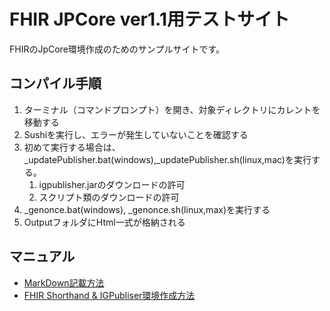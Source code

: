 # FHIR JPCore ver1.1用テストサイト
FHIRのJpCore環境作成のためのサンプルサイトです。

## コンパイル手順
1. ターミナル（コマンドプロンプト）を開き、対象ディレクトリにカレントを移動する
1. Sushiを実行し、エラーが発生していないことを確認する
1. 初めて実行する場合は、_updatePublisher.bat(windows),_updatePublisher.sh(linux,mac)を実行する。
   1. igpublisher.jarのダウンロードの許可
   1. スクリプト類のダウンロードの許可
1. _genonce.bat(windows), _genonce.sh(linux,max)を実行する
1. OutputフォルダにHtml一式が格納される

## マニュアル
* [MarkDown記載方法](docs/markdown.md)
* [FHIR Shorthand & IGPubliser環境作成方法](docs/enviroment.md)

